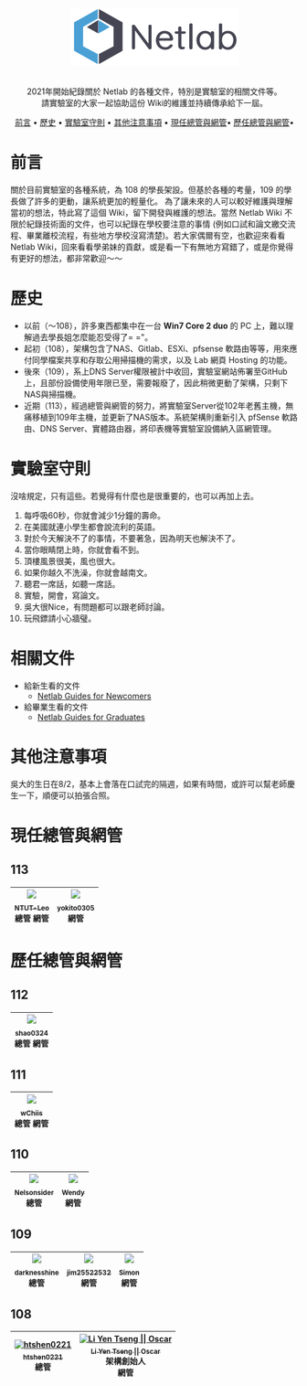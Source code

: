 <h1 align="center">
  <br>

  ![](/img/logo.png)
  <br>
</h1>

<p align="center">
    2021年開始紀錄關於 Netlab 的各種文件，特別是實驗室的相關文件等。<br>請實驗室的大家一起協助這份 Wiki的維護並持續傳承給下一屆。
</p>

<p align="center">
  <a href="#前言">前言</a> •
  <a href="#歷史">歷史</a> •
  <a href="#實驗室守則">實驗室守則</a> •
  <a href="#其他注意事項">其他注意事項</a> •
  <a href="#現任總管與網管">現任總管與網管</a>•
  <a href="#歷任總管與網管">歷任總管與網管</a>•
</p>

# 前言

關於目前實驗室的各種系統，為 108 的學長架設。但基於各種的考量，109 的學長做了許多的更動，讓系統更加的輕量化。
為了讓未來的人可以較好維護與理解當初的想法，特此寫了這個 Wiki，留下開發與維護的想法。當然 Netlab Wiki 不限於紀錄技術面的文件，也可以紀錄在學校要注意的事情 (例如口試和論文繳交流程、畢業離校流程，有些地方學校沒寫清楚)。若大家偶爾有空，也歡迎來看看 Netlab Wiki，回來看看學弟妹的貢獻，或是看一下有無地方寫錯了，或是你覺得有更好的想法，都非常歡迎～～

# 歷史

* 以前（～108），許多東西都集中在一台 **Win7 Core 2 duo** 的 PC 上，難以理解過去學長姐怎麼能忍受得了= ="。
* 起初（108），架構包含了NAS、Gitlab、ESXi、pfsense 軟路由等等，用來應付同學檔案共享和存取公用掃描機的需求，以及 Lab 網頁 Hosting 的功能。
* 後來（109），系上DNS Server權限被計中收回，實驗室網站佈署至GitHub上，且部份設備使用年限已至，需要報廢了，因此稍微更動了架構，只剩下NAS與掃描機。
* 近期（113），經過總管與網管的努力，將實驗室Server從102年老舊主機，無痛移植到109年主機，並更新了NAS版本。系統架構則重新引入 pfSense 軟路由、DNS Server、實體路由器，將印表機等實驗室設備納入區網管理。

# 實驗室守則

沒啥規定，只有這些。若覺得有什麼也是很重要的，也可以再加上去。

1. 每呼吸60秒，你就會減少1分鐘的壽命。
2. 在美國就連小學生都會說流利的英語。
3. 對於今天解決不了的事情，不要著急，因為明天也解決不了。
4. 當你眼睛閉上時，你就會看不到。
5. 頂樓風景很美，風也很大。
6. 如果你越久不洗澡，你就會越南文。
7. 聽君一席話，如聽一席話。
8. 實驗，開會，寫論文。
9. 吳大很Nice，有問題都可以跟老師討論。
10. 玩飛鏢請小心牆璧。

<!-- 1. 任何看似多餘的設定，其實都是必要的，平常請勿更改明明運行正常的設定，Unless you know what you're doing.
2. 作為 Admin 的責任，就是 Linux 裡面第一次輸入`sudo`時的提示訊息：
   - #1) Respect the privacy of others.
   - #2) Think before you type.
   - #3) With great power comes great responsibility.
3. Be stronger than your strongest excuse.
   - 有時可能會覺得：我學這麼多東西幹麻...之類的，別讓找藉口的力氣，勝過學習的動力。
4. 你一定要會 Linux 的常用指令
   - 在 Wiki 裡面的指令都是以 Linux 為主，你可以在 Windows 開 WSL 練習，然後我使用的 Ubuntu 都是 headless server，沒有 GUI，請學會敲指令。
5. Have backbone, disagree and commit.
   - 若有錯誤或是不足的地方，請動手改善。
6. Dive deep
   - 每個文件後面都會有 Dive deep 區塊，如果想了解更多細節，別害怕就直接 dive deep 吧，工程師的價值就是這麼來的。 -->

# 相關文件

- 給新生看的文件
  - [Netlab Guides for Newcomers](general/guides-4-newcomer.md)
- 給畢業生看的文件
  - [Netlab Guides for Graduates](general/guides-4-graduates.md)

# 其他注意事項

吳大的生日在8/2，基本上會落在口試完的隔週，如果有時間，或許可以幫老師慶生一下，順便可以拍張合照。

# 現任總管與網管
## 113
| [<img src="https://avatars.githubusercontent.com/u/66701496?v=4" width="100px;"/><br /><sub><b>NTUT-Leo</b></sub>](https://github.com/NTUT-Leo)<br />總管 網管 | [<img src="https://avatars.githubusercontent.com/u/112480670?v=4" width="100px;"/><br /><sub><b>yokito0305</b></sub>](https://github.com/yokito0305)<br />網管 |
| :---: | :---: |

# 歷任總管與網管
## 112
| [<img src="https://avatars.githubusercontent.com/u/11360977?v=4" width="100px;"/><br /><sub><b>shao0324</b></sub>](https://github.com/shao0324)<br />總管 網管 | 
| :---: |

## 111
| [<img src="https://avatars.githubusercontent.com/u/86019479?v=4" width="100px;"/><br /><sub><b>wChiis</b></sub>](https://github.com/wChiis)<br />總管 網管 | 
| :---: |

## 110
| [<img src="https://avatars.githubusercontent.com/u/100108074?s=64&v=4" width="100px;"/><br /><sub><b>Nelsonsider </b></sub>](https://github.com/Nelsonsider)<br />總管 | [<img src="https://avatars.githubusercontent.com/u/49807262?v=4" width="100px;"/><br /><sub><b>Wendy </b></sub>](https://github.com/WendyUsingGithub)<br />網管 |
| :---: | :---: |

## 109
| [<img src="https://avatars.githubusercontent.com/u/37090553?v=4" width="100px;"/><br /><sub><b>darknesshine </b></sub>](https://github.com/darknesshine)<br />總管 | [<img src="https://avatars.githubusercontent.com/u/25026452?v=4" width="100px;"/><br /><sub><b>jim25522532</b></sub>](https://github.com/jim25522532)<br />網管 | [<img src="https://avatars.githubusercontent.com/u/11294412?v=4" width="100px;"/><br /><sub><b>Simon</b></sub>](https://github.com/hellen6654)<br />網管 |
| :---: | :---: | :---: | 

## 108
| [<img src="https://avatars.githubusercontent.com/u/20513248?v=4" width="100px;" alt="htshen0221"/><br /><sub><b>htshen0221</b></sub>](https://github.com/htshen0221)<br /> 總管| [<img src="https://avatars.githubusercontent.com/u/30722178?v=4" width="100px;" alt="Li Yen Tseng \|\| Oscar"/><br /><sub><b>Li Yen Tseng \|\| Oscar</b></sub>](https://github.com/LYTzeng)<br /> 架構創始人<br>網管<br> |
| :---: | :---: |
